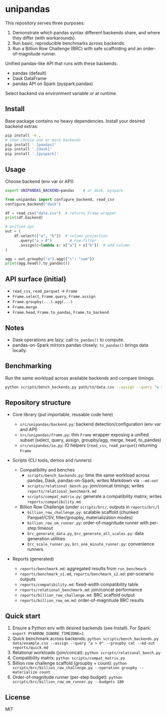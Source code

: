 unipandas
=========

This repository serves three purposes:

1. Demonstrate which pandas syntax different backends share, and where they differ (with workarounds).
2. Run basic, reproducible benchmarks across backends.
3. Run a Billion Row Challenge (BRC) with safe scaffolding and an order-of-magnitude runner.

Unified pandas-like API that runs with these backends:
- pandas (default)
- Dask DataFrame
- pandas API on Spark (pyspark.pandas)

Select backend via environment variable or at runtime.

Install
-------

Base package contains no heavy dependencies. Install your desired backend extras:

```bash
pip install -e .
# then choose one or more backends
pip install '.[pandas]'
pip install '.[dask]'
pip install '.[pyspark]'
```

Usage
-----

Choose backend (env var or API):

```bash
export UNIPANDAS_BACKEND=pandas    # or dask, pyspark
```

```python
from unipandas import configure_backend, read_csv
configure_backend("dask")

df = read_csv("data.csv")  # returns Frame wrapper
print(df.backend)

# Unified ops
out = (
    df.select(["a", "b"])  # column projection
      .query("a > 0")        # row filter
      .assign(c=lambda x: x["a"] + x["b"])  # add column
)

agg = out.groupby("a").agg({"c": "sum"})
print(agg.head().to_pandas())
```

API surface (initial)
---------------------
- `read_csv`, `read_parquet` → `Frame`
- `Frame.select`, `Frame.query`, `Frame.assign`
- `Frame.groupby(...).agg(...)`
- `Frame.merge`
- `Frame.head`, `Frame.to_pandas`, `Frame.to_backend`

Notes
-----
- Dask operations are lazy; call `to_pandas()` to compute.
- pandas-on-Spark mirrors pandas closely; `to_pandas()` brings data locally.

Benchmarking
------------
Run the same workload across available backends and compare timings:

```bash
python scripts/bench_backends.py path/to/data.csv --assign --query "a > 0" --groupby a
```

Repository structure
--------------------

- Core library (put importable, reusable code here)
  - `src/unipandas/backend.py`: backend detection/configuration (env var and API)
  - `src/unipandas/frame.py`: thin `Frame` wrapper exposing a unified subset (select, query, assign, groupby/agg, merge, head, to_pandas)
  - `src/unipandas/io.py`: IO helpers (`read_csv`, `read_parquet`) returning `Frame`

- Scripts (CLI tools, demos and runners)
  - Compatibility and benches
    - `scripts/bench_backends.py`: time the same workload across pandas, Dask, pandas-on-Spark; writes Markdown via `--md-out`
    - `scripts/relational_bench.py`: join/concat timings; writes `reports/relational_benchmark.md`
    - `scripts/compat_matrix.py`: generate a compatibility matrix; writes `reports/compatibility.md`
  - Billion Row Challenge (under `scripts/brc/`, outputs in `reports/brc/`)
    - `billion_row_challenge.py`: scalable scaffold (chunked Parquet/CSV, filter/groupby, materialization modes)
    - `billion_row_om_runner.py`: order-of-magnitude runner with per-step timeout
    - `brc_generate_data.py`, `brc_generate_all_scales.py`: data generation utilities
    - `brc_scale_runner.py`, `brc_one_minute_runner.py`: convenience runners

- Reports (generated)
  - `reports/benchmark.md`: aggregated results from `run_benchmark`
  - `reports/benchmark_s1.md`, `reports/benchmark_s2.md`: per-scenario outputs
  - `reports/compatibility.md`: fixed-width compatibility table
  - `reports/relational_benchmark.md`: join/concat performance
  - `reports/billion_row_challenge.md`: BRC scaffold output
  - `reports/billion_row_om.md`: order-of-magnitude BRC results

Quick start
-----------

1) Ensure a Python env with desired backends (see Install). For Spark:
   `export PYARROW_IGNORE_TIMEZONE=1`
2) Quick benchmark across backends:
   `python scripts/bench_backends.py data/example.csv --assign --query "a > 0" --groupby cat --md-out reports/quick.md`
3) Relational workloads (join/concat):
   `python scripts/relational_bench.py`
4) Compatibility matrix:
   `python scripts/compat_matrix.py`
5) Billion row challenge scaffold (groupby + count):
   `python scripts/brc/billion_row_challenge.py --operation groupby --materialize count`
6) Order-of-magnitude runner (per-step budget):
   `python scripts/brc/billion_row_om_runner.py --budgets 180`

License
-------
MIT



